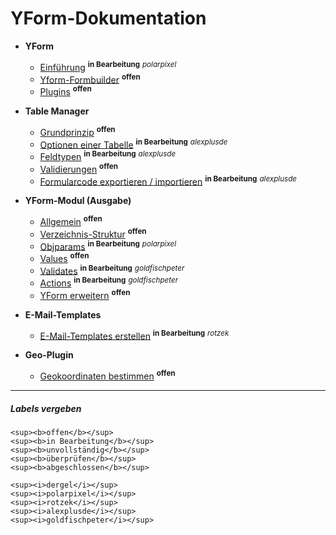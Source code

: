 # YForm-Dokumentation

- **YForm**
	- [Einführung](main_intro.md) <sup><b>in Bearbeitung</b></sup> <sup><i>polarpixel</i></sup>
	- [Yform-Formbuilder](yform_formbuilder.md) <sup><b>offen</b></sup>
	- [Plugins](yform_plugins.md) <sup><b>offen</b></sup>

- **Table Manager**
	- [Grundprinzip](table_manager_grundprinzip.md) <sup><b>offen</b></sup>
	- [Optionen einer Tabelle](table_manager_optionen.md) <sup><b>in Bearbeitung</b></sup> <sup><i>alexplusde</i></sup>
	- [Feldtypen](table_manager_feldtypen.md) <sup><b>in Bearbeitung</b></sup> <sup><i>alexplusde</i></sup>
	- [Validierungen](table_manager_validierungen.md) <sup><b>offen</b></sup>
	- [Formularcode exportieren / importieren](table_manager_export_import.md) <sup><b>in Bearbeitung</b></sup> <sup><i>alexplusde</i></sup>

- **YForm-Modul (Ausgabe)**
	- [Allgemein](yform_modul_allgemein.md) <sup><b>offen</b></sup>
	- [Verzeichnis-Struktur](yform_modul_struktur.md) <sup><b>offen</b></sup>
	- [Objparams](yform_modul_objparams.md) <sup><b>in Bearbeitung</b></sup> <sup><i>polarpixel</i></sup>
	- [Values](yform_modul_values.md) <sup><b>offen</b></sup>
	- [Validates](yform_modul_validates.md) <sup><b>in Bearbeitung</b></sup> <sup><i>goldfischpeter</i></sup>
	- [Actions](yform_modul_actions.md) <sup><b>in Bearbeitung</b></sup> <sup><i>goldfischpeter</i></sup>
	- [YForm erweitern](yform_modul_erweitern.md) <sup><b>offen</b></sup>

- **E-Mail-Templates**
	- [E-Mail-Templates erstellen](email_templates.md) <sup><b>in Bearbeitung</b></sup> <sup><i>rotzek</i></sup>

- **Geo-Plugin**
	- [Geokoordinaten bestimmen](geo_plugin.md) <sup><b>offen</b></sup>


---

##### Labels vergeben

```
<sup><b>offen</b></sup>
<sup><b>in Bearbeitung</b></sup>
<sup><b>unvollständig</b></sup>
<sup><b>überprüfen</b></sup>
<sup><b>abgeschlossen</b></sup>

<sup><i>dergel</i></sup>
<sup><i>polarpixel</i></sup>
<sup><i>rotzek</i></sup>
<sup><i>alexplusde</i></sup>
<sup><i>goldfischpeter</i></sup>
```
